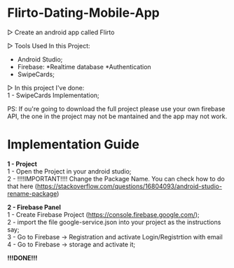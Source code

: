 # Flirto-Dating-Mobile-App

▷ Create an android app called Flirto

▷ Tools Used In this Project:
- Android Studio;
- Firebase:
    *Realtime database
    *Authentication
 - SwipeCards;

▷ In this project I've done:<br />
1 - SwipeCards Implementation;<br />

PS: If ou're going to download the full project please use your own firebase API, the one in the project may not be mantained and the app may not work.


# Implementation Guide

**1 - Project**<br />
1 - Open the Project in your android studio;<br />
2 - !!!!IMPORTANT!!!! Change the Package Name. You can check how to do that here (https://stackoverflow.com/questions/16804093/android-studio-rename-package)<br />


**2 - Firebase Panel**<br />
1 - Create Firebase Project (https://console.firebase.google.com/);<br />
2 - import the file google-service.json into your project as the instructions say;<br />
3 - Go to Firebase -> Registration and activate Login/Registrtion with email<br />
4 - Go to Firebase -> storage and activate it;<br />


**!!!DONE!!!**
